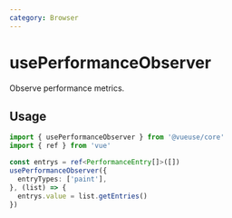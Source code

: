 ```yaml
---
category: Browser
---
```


# usePerformanceObserver

Observe performance metrics.

## Usage

```ts twoslash
import { usePerformanceObserver } from '@vueuse/core'
import { ref } from 'vue'

const entrys = ref<PerformanceEntry[]>([])
usePerformanceObserver({
  entryTypes: ['paint'],
}, (list) => {
  entrys.value = list.getEntries()
})
```
